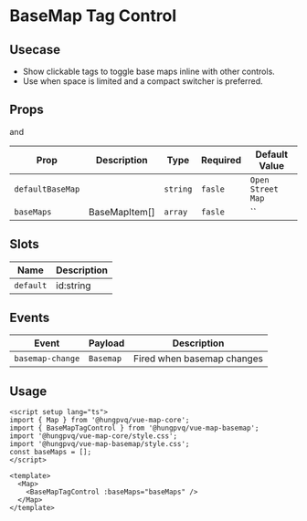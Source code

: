 # BaseMap Tag Control

## Usecase

- Show clickable tags to toggle base maps inline with other controls.
- Use when space is limited and a compact switcher is preferred.

## Props

<!--@include: ../../core/module/props.md-->

and

| Prop             | Description   | Type     | Required | Default Value     |
| ---------------- | ------------- | -------- | -------- | ----------------- |
| `defaultBaseMap` |               | `string` | `fasle`  | `Open Street Map` |
| `baseMaps`       | BaseMapItem[] | `array`  | `fasle`  | ``                |

## Slots

| Name      | Description |
| --------- | ----------- |
| `default` | id:string   |

## Events

| Event            | Payload   | Description                |
| ---------------- | --------- | -------------------------- |
| `basemap-change` | `Basemap` | Fired when basemap changes |

## Usage

```vue
<script setup lang="ts">
import { Map } from '@hungpvq/vue-map-core';
import { BaseMapTagControl } from '@hungpvq/vue-map-basemap';
import '@hungpvq/vue-map-core/style.css';
import '@hungpvq/vue-map-basemap/style.css';
const baseMaps = [];
</script>

<template>
  <Map>
    <BaseMapTagControl :baseMaps="baseMaps" />
  </Map>
</template>
```
